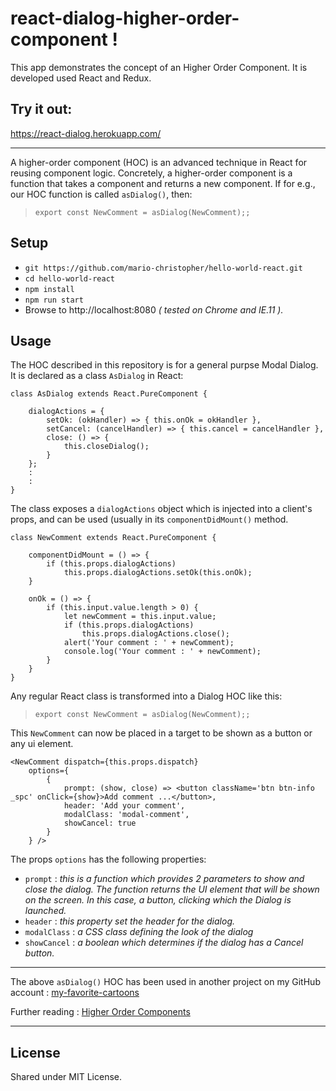 # react-dialog-higher-order-component !
This app demonstrates the concept of an Higher Order Component. It is developed used React and Redux.

## Try it out:
https://react-dialog.herokuapp.com/

---
A higher-order component (HOC) is an advanced technique in React for reusing component logic. 
Concretely, a higher-order component is a function that takes a component and returns a new component. If for e.g., our HOC function is called `asDialog()`, then:

>`export const NewComment = asDialog(NewComment);;`

## Setup
* `git https://github.com/mario-christopher/hello-world-react.git`
* `cd hello-world-react`
* `npm install`
* `npm run start`
* Browse to http://localhost:8080 *( tested on Chrome and IE.11 ).*

## Usage

The HOC described in this repository is for a general purpse Modal Dialog. It is declared as a class `AsDialog` in React:

    class AsDialog extends React.PureComponent {

        dialogActions = {
            setOk: (okHandler) => { this.onOk = okHandler },
            setCancel: (cancelHandler) => { this.cancel = cancelHandler },
            close: () => {
                this.closeDialog();
            }
        };
        :
        :
    }

The class exposes a `dialogActions` object which is injected into a client's props, and can be used (usually in its `componentDidMount()` method.


    class NewComment extends React.PureComponent {

        componentDidMount = () => {
            if (this.props.dialogActions)
                this.props.dialogActions.setOk(this.onOk);
        }

        onOk = () => {
            if (this.input.value.length > 0) {
                let newComment = this.input.value;
                if (this.props.dialogActions)
                    this.props.dialogActions.close();
                alert('Your comment : ' + newComment);
                console.log('Your comment : ' + newComment);
            }
        }
    }

Any regular React class is transformed into a Dialog HOC like this:

>`export const NewComment = asDialog(NewComment);;`

This `NewComment` can now be placed in a target to be shown as a button or any ui element.

    <NewComment dispatch={this.props.dispatch}
        options={
            {
                prompt: (show, close) => <button className='btn btn-info _spc' onClick={show}>Add comment ...</button>,
                header: 'Add your comment',
                modalClass: 'modal-comment',
                showCancel: true
            }
        } />

The props `options` has the following properties:
* `prompt` : *this is a function which provides 2 parameters to show and close the dialog. The function returns the UI element that will be shown on the screen. In this case, a button, clicking which the Dialog is launched.*
* `header` : *this property set the header for the dialog.*
* `modalClass` : *a CSS class defining the look of the dialog*
* `showCancel` : *a boolean which determines if the dialog has a Cancel button.*

---

The above `asDialog()` HOC has been used in another project on my GitHub account : 
[my-favorite-cartoons](https://github.com/mario-christopher/my-favorite-cartoons)

Further reading : [Higher Order Components](https://facebook.github.io/react/docs/higher-order-components.html)


---

##   License

Shared under MIT License.